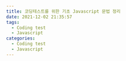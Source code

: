 ```yaml
---
title: 코딩테스트를 위한 기초 Javascript 문법 정리
date: 2021-12-02 21:35:57
tags:
  - Coding test
  - Javascript
categories:
  - Coding test
  - Javascript
---
```


##
